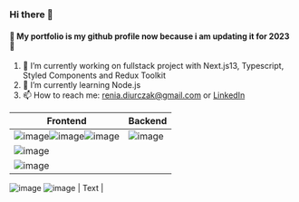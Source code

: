 ### Hi there 👋
#### 🚧 My portfolio is my github profile now because i am updating it for 2023 🚧

1. 🔭 I’m currently working on fullstack project with Next.js13, Typescript, Styled Components and Redux Toolkit
2. 🌱 I’m currently learning Node.js
3. 📫 How to reach me: renia.diurczak@gmail.com or [LinkedIn](https://www.linkedin.com/in/renata-diurczak/)

| Frontend     | Backend |
| ----------- | ----------- |
| ![image](https://user-images.githubusercontent.com/49594210/230564027-12a364b3-78c7-44e6-b08e-7deabfebdd1a.png)![image](https://user-images.githubusercontent.com/49594210/230564092-a9e95a5b-9518-42f5-a7ff-055cff990188.png)![image](https://user-images.githubusercontent.com/49594210/230564116-87dabd78-d88d-449e-bdd3-92996d4893dd.png) | ![image](https://user-images.githubusercontent.com/49594210/230564157-1549650c-d984-4d1d-9e9c-ece359a5c5c1.png)
 ![image](https://user-images.githubusercontent.com/49594210/230564193-8b1255d5-2318-4805-a0e6-bf7dfb7dfa27.png) |
| ![image](https://user-images.githubusercontent.com/49594210/230564218-fbc28c3c-2667-4985-a04c-2a2459b487b8.png)
 ![image](https://user-images.githubusercontent.com/49594210/230564243-f6c96417-3c83-419f-98a7-191ec0eaba03.png)
![image](https://user-images.githubusercontent.com/49594210/230564335-6cb7d70f-6c20-4f66-84dd-6f79baf5f5de.png) | Text        |

<!--
**reniuszka/reniuszka** is a ✨ _special_ ✨ repository because its `README.md` (this file) appears on your GitHub profile.

Here are some ideas to get you started:

- 🔭 I’m currently working on ...
- 🌱 I’m currently learning ...
- 👯 I’m looking to collaborate on ...
- 🤔 I’m looking for help with ...
- 💬 Ask me about ...
- 📫 How to reach me: ...
- 😄 Pronouns: ...
- ⚡ Fun fact: ...
-->
